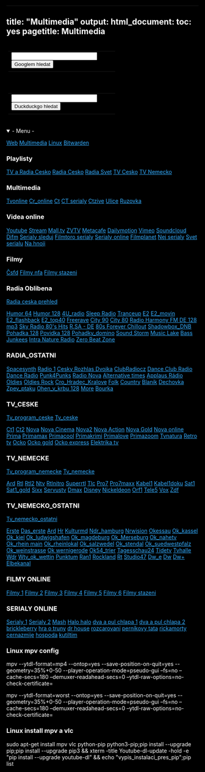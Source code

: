 <html>
<head>
<base target="_blank">
<title>Multimedia</title>
</head>
<body>
<meta charset=(UTF-8(>
<meta name=(viewport( content=(width=device-width, initial-scale=1">
<style>
html {color: white;background-color:black;text-align: left;} 
a:link { color: #33adff;}
a:visited {color: #ff9933;}
a:hover {  color: #ffff1a;}
a:active {  color: #33ff33;}
</style>


---
title: "Multimedia"
output:
  html_document:
    toc: yes
pagetitle: Multimedia
---


<form method="get" action="http://www.google.com/search">

<div style="border:1px solid black;padding:4px;width:20em;">
<table border="0" align="center" cellpadding="0">
<tr><td>
<input type="text"   name="q" size="25"
maxlength="255" value="" />
<input type="submit" value="Googlem hledat" /></td></tr>
<tr><td align="center" style="font-size:75%">

</td></tr></table>
</div>
</form>

<form method="get" action="https://duckduckgo.com/?q=%s">

<div style="border:1px solid black;padding:4px;width:20em;">
<table border="0" align="center" cellpadding="0">
<tr><td>
<input type="text"   name="q" size="25"
maxlength="255" value="" />
<input type="submit" value="Duckduckgo hledat" /></td></tr>
<tr><td align="center" style="font-size:75%">

</td></tr></table>
</div>
</form>




<details open>
<summary>- Menu -</summary>

[Web](index.php)
[Multimedia](mm.php)
[Linux](linux.php)
[Bitwarden](https://vault.bitwarden.com/#/vault)

</details>


 
### Playlisty


[TV a Radia Cesko](https://raw.githubusercontent.com/bedjan/openbox/main/multimedia.m3u)
[Radia Cesko](https://raw.githubusercontent.com/bedjan/openbox/main/radio.m3u)
[Radia Svet](https://raw.githubusercontent.com/bedjan/openbox/main/radia_all.m3u)
[TV Cesko](https://raw.githubusercontent.com/bedjan/openbox/main/tv.m3u)
[TV Nemecko](https://raw.githubusercontent.com/bedjan/openbox/main/tv_nemecko.m3u)


### Multimedia


[Tvonline](https://www.spustit.cz/tv-ct1-online-zdarma/)
[Cr_online](https://www.mujrozhlas.cz/zive)
[Ct](https://www.ceskatelevize.cz/porady/a-z/)
[CT serialy](https://www.ceskatelevize.cz/porady/tema/serialy/)
[Ctzive](https://www.ceskatelevize.cz/ivysilani/serialy)
[Ulice](https://novaplus.nova.cz/porad/ulice/cele-dily)
[Ruzovka](https://novaplus.nova.cz/porad/ordinace-v-ruzove-zahrade-2/reprizy)

### Videa online

[Youtube](https://www.youtube.com/)
[Stream](https://www.stream.cz/)
[Mall.tv](https://www.mall.tv/zive)
[ZVTV](https://zvtv.sk/)
[Metacafe](https://www.metacafe.com/)
[Dailymotion](https://www.dailymotion.com/)
[Vimeo](https://vimeo.com/watch)
[Soundcloud](https://soundcloud.com/signin)
[Difm](https://www.di.fm/)
[Serialy sleduj](https://sledujserialy.io/)
[Filmtoro serialy](https://filmtoro.cz/filmy/serialy-online)
[Serialy online](https://serialy.onlineczserialy.cz/)
[Filmplanet](https://www1.filmplanet.to/)
[Nej serialy](https://najserialy.to/)
[Svet serialu](https://svetserialu.to/)
[Na hnoji](http://nahnoji.cz/)

### Filmy

[Čsfd](https://www.csfd.cz/)
[Filmy nfa](https://nfa.cz/cz/obchod-a-distribuce/distribuce-v-cr/filmy-do-1964/)
[Filmy stazeni](https://uloz.to/folder/dFY1yYQFavz0/name/Yperit-Paradise#!ZGAvMQR2ZGR0ZwIxZwV3LmL4Mwp5AGO6qzSIJTMUGJczDGVmZj==)

### Radia Oblibena

[Radia ceska prehled](https://online-radio.eu/country/Czech%20Republic)

[Humor 64](http://mp3stream4.abradio.cz:8000/humor.mp3)
[Humor 128](http://mp3stream4.abradio.cz:8000/humor128.mp3)
[4U_radio](http://mpc.mediacp.eu:8302/stream)
[Sleep Radio](http://149.56.234.138:8169/stream)
[Tranceup](http://5.39.71.159:8223/stream)
[E2](https://playerservices.streamtheworld.com/api/livestream-redirect/EVROPA2AAC.aac?dist=onlineradioeu)
[E2_movin](https://ice.actve.net/web-e2-movin)
[E2_flashback](https://ice.actve.net/web-e2-flashback)
[E2_top40](https://ice.actve.net/web-e2-top40)
[Freerave](http://164.68.122.137:8061/)
[City 90](http://ice.abradio.cz/city90128.mp3)
[City 80](http://ice.abradio.cz/city80128.mp3)
[Radio Harmony FM DE 128 mp3](http://mp3.harmonyfm.de/harmonyfm/hqlivestream.mp3)
[Sky Radio 80's Hits](http://playerservices.streamtheworld.com/api/livestream-redirect/SRGSTR04.mp3)
[R.SA - DE](https://streams.rsa-sachsen.de/rsa-live/mp3-128/onlineradioeu/)
[80s Forever ](http://51.75.147.168:8050/256.mp3)
[Chillout](http://mp3stream4.abradio.cz/chillout128.mp3)
[Shadowbox_DNB](http://ice3.abradio.cz/shadowbox128.mp3)
[Pohadka 128](http://ice3.abradio.cz/pohadka128.mp3)
[Povidka 128](http://ice3.abradio.cz/povidka128.mp3)
[Pohadky_domino](http://mp3stream4.abradio.cz/domino128.mp3)
[Sound Storm](http://stream.soundstorm-radio.com:8000/radio.mp3)
[Music Lake](http://104.251.118.50:8626/stream)
[Bass Junkees](http://213.186.56.95:8128/)
[Intra Nature Radio](http://104.251.118.50:8793/stream)
[Zero Beat Zone](http://62.149.196.16:8800/stream)





### RADIA_OSTATNI


[Spacesynth](http://212.96.160.160:8074/)
[Radio 1](https://icecast2.play.cz/radio1.mp3?type=.mp3/;stream.mp3)
[Cesky Rozhlas Dvojka](https://icecast5.play.cz/cro2-32.mp3?type=.mp3/;stream.mp3)
[ClubRadiocz](http://icecast2.play.cz:8000/Clubradio.mp3)
[Dance Club Radio](https://ice4.abradio.cz/dance128.mp3)
[Dance Radio](https://playerservices.streamtheworld.com/api/livestream-redirect/DANCEAAC.aac?dist=onlineradioeu)
[Punk4Punks](http://184.154.43.106:8072/stream)
[Radio Nova](https://stream.bauermedia.fi/radionova/radionova_64.aac)
[Alternative times](http://ice3.abradio.cz/alternative128.mp3)
[Applaus Rádio](http://mp3stream3.abradio.cz:8000/applaus128.mp3)
[Oldies](http://ice.abradio.cz/oldiesradio128.mp3)
[Oldies Rock](http://mp3stream4.abradio.cz/oldiesrock128.mp3)
[Cro_Hradec_Kralove](http://icecast2.play.cz/crohk128.mp3)
[Folk](http://mp3stream2.abradio.cz:8000/folk.mp3)
[Country](http://mp3stream4.abradio.cz/country128.mp3)
[Blanik](http://ice.abradio.cz/blanikcz128.mp3)
[Dechovka](http://icecast5.play.cz:8000/dechovka128.mp3)
[Zpev_ptaku](http://ice6.abradio.cz/relax-morning-birds128.mp3)
[Ohen_v_krbu 128](http://ice6.abradio.cz/relax-fire128.mp3)
[More](http://ice6.abradio.cz/relax-sea128.mp3)
[Bourka](http://ice6.abradio.cz/relax-thunder-rain128.mp3)



### TV_CESKE

[Tv_program_ceske](https://www.tvprogram.cz/)
[Tv_ceske](https://www.tvonline.cz/)

[Ct1](https://www.ceskatelevize.cz/ivysilani/zive/ct1)
[Ct2](https://www.ceskatelevize.cz/ivysilani/zive/ct2)
[Nova](https://nova-live.ssl.cdn.cra.cz/channels/nova_avod/playlist/cze/live_hq.m3u8)
[Nova Cinema](https://nova-live.ssl.cdn.cra.cz/channels/nova_cinema_avod/playlist/cze/live_hq.m3u8)
[Nova2](https://nova-live.ssl.cdn.cra.cz/channels/nova_2_avod/playlist.m3u8)
[Nova Action](https://nova-live.ssl.cdn.cra.cz/channels/nova_action_avod/playlist.m3u8)
[Nova Gold](https://nova-live.ssl.cdn.cra.cz/channels/nova_gold_avod/playlist.m3u8)
[Nova online](https://novaplus.nova.cz/)
[Prima](https://prima.iprima.cz/#main-wrapper)
[Primamax](https://max.iprima.cz/#main-wrapper)
[Primacool](https://cool.iprima.cz/#main-wrapper)
[Primakrimi](https://krimi.iprima.cz/#main-wrapper)
[Primalove](https://love.iprima.cz/#main-wrapper)
[Primazoom](https://zoom.iprima.cz/#main-wrapper)
[Tvnatura](https://www.tvnatura.cz)
[Retro tv](http://stream.mediawork.cz/retrotv//retrotvHQ1/playlist.m3u8)
[Ocko](https://ocko-live-dash.ssl.cdn.cra.cz/cra_live2/ocko.stream.1.smil/manifest.mpd)
[Ocko gold](https://ocko-live-dash.ssl.cdn.cra.cz/cra_live2/ocko_gold.stream.1.smil/manifest.mpd)
[Ocko express](https://ocko-live-dash.ssl.cdn.cra.cz/cra_live2/ocko_expres.stream.1.smil/manifest.mpd)
[Elektrika tv](rtmp://rtmp.elektrika.cz/live/myStream.sdp)


### TV_NEMECKE

[Tv_program_nemecke](https://www.tvspielfilm.de/tv-programm/tv-sender/)
[Tv_nemecke](https://www.2ix2.com/)

[Ard](https://www.2ix2.com/ard/)
[Rtl](https://www.2ix2.com/rtl)
[Rtl2](https://www.2ix2.com/rtl2-live/)
[Ntv](https://www.2ix2.com/n-tv-live/)
[Rtlnitro](https://www.2ix2.com/rtl-nitro-live/)
[Superrtl](https://www.2ix2.com/super-rtl-live/)
[Tlc](https://www.2ix2.com/tlc/)
[Pro7](https://www.2ix2.com/pro7/)
[Pro7maxx](https://www.2ix2.com/prosieben-maxx/)
[Kabel1](https://www.2ix2.com/kabel-1/)
[Kabel1doku](https://www.2ix2.com/kabel-1-doku/)
[Sat1](https://www.2ix2.com/sat1/)
[Sat1_gold](https://www.2ix2.com/sat1-gold/)
[Sixx](https://www.2ix2.com/sixx/)
[Servustv](https://www.2ix2.com/servus-tv/)
[Dmax](https://www.2ix2.com/dmax/)
[Disney](https://www.2ix2.com/disney-channel/)
[Nickeldeon](https://www.2ix2.com/nickelodeon/)
[Orf1](https://www.2ix2.com/orf1/)
[Tele5](https://www.2ix2.com/tele-5/)
[Vox](https://www.2ix2.com/vox)
[Zdf](https://www.2ix2.com/zdf/)

### TV_NEMECKO_OSTATNI

[Tv_nemecko_ostatni](https://nydus.org/stream/)

[Erste](https://live.daserste.de/)
[Das_erste](https://mcdn.daserste.de/daserste/de/master.m3u8)
[Ard](https://fernsehzone.online/ard-live/)	
[Hr](https://hrhls.akamaized.net/hls/live/2024525/hrhls/index.m3u8)
[Kulturmd](https://58bd5b7a98e04.streamlock.net/medienasa-live/_definst_/mp4:kulturmd_high/playlist.m3u8)
[Ndr_hamburg](https://ndrfs-lh.akamaihd.net/i/ndrfs_hh@430231/index_3776_av-p.m3u8)
[Nrwision](https://fms.nrwision.de/live/livestreamHD.stream_source/chunklist.m3u8)
[Okessau](rtmp://62.113.210.250/medienasa-live/ok-dessau_high)
[Ok_kassel](https://s.ok54.de/mok-ks/kassel/playlist.m3u8)
[Ok_kiel](https://d1lv1lpzlrjn3y.cloudfront.net/play/hls/kieltv/index.m3u8)
[Ok_ludwigshafen](https://s.ok54.de/oklu/livestream/playlist.m3u8)
[Ok_magdeburg](rtmp://62.113.210.250/medienasa-live/ok-magdeburg_high)
[Ok_Merseburg](rtmp://62.113.210.250/medienasa-live/ok-merseburg_high)
[Ok_nahetv](https://s.ok54.de/nahetv/webstream/chunks.m3u8)
[Ok_rhein main](https://s.ok54.de/mok-rm/mok-rm/playlist.m3u8)
[Ok_rheinlokal](https://s.ok54.de/rheinlokal/rheinlOKal_stream/chunks.m3u8)
[Ok_salzwedel](rtmp://62.113.210.250/medienasa-live/ok-salzwedel_high)
[Ok_stendal](rtmp://62.113.210.250/medienasa-live/ok-stendal_high)
[Ok_suedwestpfalz](https://s.ok54.de/okswp/test/chunks.m3u8)
[Ok_weinstrasse](https://s.ok54.de/okweinstrasse/okweinstrasse/chunks.m3u8)
[Ok wernigerode](rtmp://62.113.210.250/medienasa-live/ok-wernigerode_high)
[Ok54_trier](https://s.ok54.de/ott/webstream/tv/webstream_720p/chunks.m3u8)
[Tagesschau24](https://tagesschau-lh.akamaihd.net/i/tagesschau_1@119231/index_3776_av-b.m3u8)
[Tidetv](https://5889e7d0d6e28.streamlock.net/tide-live/_definst_/smil:livestream.smil/playlist.m3u8)
[Tvhalle](https://58bd5b7a98e04.streamlock.net/medienasa-live/_definst_/mp4:tvhalle_high/playlist.m3u8)
[Wdr](https://wdrfs247.akamaized.net/hls/live/681509/wdr_msl4_fs247/master_3628.m3u8)
[Wtv_ok_wettin](rtmp://62.113.210.250/medienasa-live/ok-wettin_high)
[Punktum](https://58bd5b7a98e04.streamlock.net/medienasa-live/_definst_/mp4:punktum_high/playlist.m3u8)
[Ran1](https://58bd5b7a98e04.streamlock.net/medienasa-live/_definst_/mp4:ran1_high/playlist.m3u8)
[Rockland](http://api.new.livestream.com/accounts/22300522/events/6680139/live.m3u8)
[Rt](https://rt-news.secure.footprint.net/1103.m3u8)
[Studio47](https://5852afe96c9bb.streamlock.net/studio47-live/_definst_/mp4:livestream/playlist.m3u8)
[Dw_e](http://dwstream1-lh.akamaihd.net/i/dwstream1_live@120422/index_1_av-p.m3u8)
[Dw](https://dwstream6-lh.akamaihd.net/i/dwstream6_live@123962/index_1_av-p.m3u8)
[Dw+](http://dwstream52-lh.akamaihd.net/i/dwstream52_live@500528/index_1_av-p.m3u8)
[Elbekanal](http://62.113.210.250/medienasa-live/_definst_/mp4:elbe_high/playlist.m3u8)

### FILMY ONLINE

[Filmy 1](https://www.bombuj.si/)
[Filmy 2](https://kezhlednuti.online/)
[Filmy 3](https://filmy.najserialy.to/)
[Filmy 4](https://www.sledujfilmy.online/)
[Filmy 5](https://filmhouse.cz/)
[Filmy 6](https://tipnafilm.cz/)
[Filmy stazeni](https://filmy-zdarma-online.eu/)

### SERIALY ONLINE

[Serialy 1](https://serialzdarma.online/)
[Serialy 2](https://serialovamasina.cz/vsechnyserialy.php)
[Mash](http://mash.alyss.cz/index.php?stranka=serie&cislo=1)
[Halo halo](http://halohalo.sifee.biz/index.php?stranka=epizody)
[dva a pul chlapa 1](http://dvaapulchlapa.sifee.biz/index.php?stranka=epizody)
[dva a pul chlapa 2](https://serialy.onlineczserialy.cz/serial/Dva%20a%20p%C5%AFl%20chlapa/)
[brickleberry](http://brickleberry.sifee.biz/index.php?stranka=epizody)
[hra o truny](http://hraotruny.sifee.biz/index.php?stranka=epizody)
[dr house](http://house.sifee.biz/index.php?stranka=epizody)
[rozcarovani](http://rozcarovani.sifee.biz/index.php?stranka=epizody)
[perníkovy tata](http://bb.sifee.biz/index.php?stranka=epizody)
[rickamorty](http://rickamorty.sifee.biz/index.php?stranka=epizody)
[cernazmije](http://cernazmije.sifee.biz/index.php?stranka=epizody)
[hospoda](http://hospoda.sifee.biz/index.php?stranka=epizody)
[kutiltim](http://kutiltim.sifee.biz/index.php?stranka=epizody)


### Linux mpv config

mpv --ytdl-format=mp4 --ontop=yes --save-position-on-quit=yes --geometry=35%+0-50 --player-operation-mode=pseudo-gui  –fs=no –cache-secs=180 –demuxer-readahead-secs=0 –ytdl-raw-options=no-check-certificate=

mpv --ytdl-format=worst --ontop=yes --save-position-on-quit=yes --geometry=35%+0-50 --player-operation-mode=pseudo-gui  –fs=no –cache-secs=180 –demuxer-readahead-secs=0 –ytdl-raw-options=no-check-certificate=

### Linux install mpv a vlc

sudo apt-get install mpv vlc python-pip python3-pip;pip install --upgrade pip;pip install --upgrade pip3 && xterm -title Youtube-dl-update -hold -e "pip install --upgrade youtube-dl" && echo "vypis_instalaci_pres_pip";pip list


